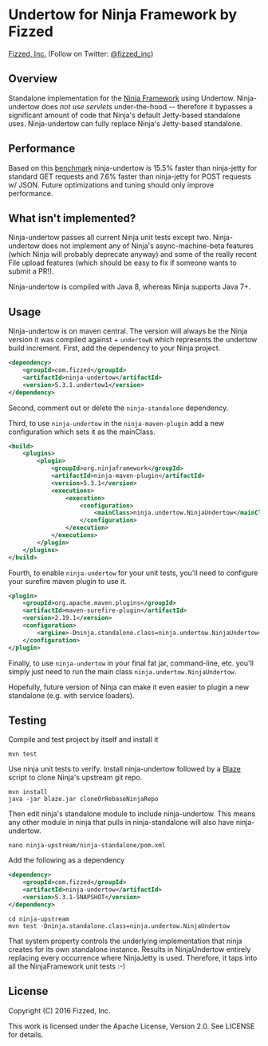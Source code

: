 Undertow for Ninja Framework by Fizzed
======================================

[Fizzed, Inc.](http://fizzed.com) (Follow on Twitter: [@fizzed_inc](http://twitter.com/fizzed_inc))

## Overview

Standalone implementation for the [Ninja Framework](https://github.com/ninjaframework/ninja)
using Undertow.  Ninja-undertow does *not use servlets* under-the-hood -- therefore
it bypasses a significant amount of code that Ninja's default Jetty-based standalone
uses.  Ninja-undertow can fully replace Ninja's Jetty-based standalone.

## Performance

Based on this [benchmark](src/test/java/ninja/undertow/Benchmarker.java) ninja-undertow
is 15.5% faster than ninja-jetty for standard GET requests and 7.6% faster than
ninja-jetty for POST requests w/ JSON.  Future optimizations and tuning should
only improve performance.

## What isn't implemented?

Ninja-undertow passes all current Ninja unit tests except two.  Ninja-undertow
does not implement any of Ninja's async-machine-beta features (which Ninja will 
probably deprecate anyway) and some of the really recent File upload features
(which should be easy to fix if someone wants to submit a PR!).

Ninja-undertow is compiled with Java 8, whereas Ninja supports Java 7+.

## Usage

Ninja-undertow is on maven central.  The version will always be the Ninja
version it was compiled against + `undertowN` which represents the undertow
build increment.  First, add the dependency to your Ninja project.

```xml
<dependency>
    <groupId>com.fizzed</groupId>
    <artifactId>ninja-undertow</artifactId>
    <version>5.3.1.undertow1</version>
</dependency>
```

Second, comment out or delete the `ninja-standalone` dependency.

Third, to use `ninja-undertow` in the `ninja-maven-plugin` add a new configuration
which sets it as the mainClass.

```xml
<build>
    <plugins>
        <plugin>
            <groupId>org.ninjaframework</groupId>
            <artifactId>ninja-maven-plugin</artifactId>
            <version>5.3.1</version>
            <executions>
                <execution>
                    <configuration>
                        <mainClass>ninja.undertow.NinjaUndertow</mainClass>
                    </configuration>
                </execution>
            </executions>
        </plugin>
    </plugins>
</build>
```

Fourth, to enable `ninja-undertow` for your unit tests, you'll need to configure
your surefire maven plugin to use it.

```xml
<plugin>
    <groupId>org.apache.maven.plugins</groupId>
    <artifactId>maven-surefire-plugin</artifactId>
    <version>2.19.1</version>
    <configuration>
        <argLine>-Dninja.standalone.class=ninja.undertow.NinjaUndertow</argLine>
    </configuration>
</plugin>
```

Finally, to use `ninja-undertow` in your final fat jar, command-line, etc. you'll
simply just need to run the main class `ninja.undertow.NinjaUndertow`.

Hopefully, future version of Ninja can make it even easier to plugin a new 
standalone (e.g. with service loaders).

## Testing

Compile and test project by itself and install it

    mvn test

Use ninja unit tests to verify.  Install ninja-undertow followed by a [Blaze](https://github.com/fizzed/blaze)
script to clone Ninja's upstream git repo.

    mvn install
    java -jar blaze.jar cloneOrRebaseNinjaRepo

Then edit ninja's standalone module to include ninja-undertow.  This means any
other module in ninja that pulls in ninja-standalone will also have ninja-undertow.

    nano ninja-upstream/ninja-standalone/pom.xml

Add the following as a dependency

```xml
<dependency>
    <groupId>com.fizzed</groupId>
    <artifactId>ninja-undertow</artifactId>
    <version>5.3.1-SNAPSHOT</version>
</dependency>
```
    cd ninja-upstream
    mvn test -Dninja.standalone.class=ninja.undertow.NinjaUndertow

That system property controls the underlying implementation that ninja creates
for its own standalone instance.  Results in NinjaUndertow entirely replacing
every occurrence where NinjaJetty is used.  Therefore, it taps into all the
NinjaFramework unit tests :-)

## License

Copyright (C) 2016 Fizzed, Inc.

This work is licensed under the Apache License, Version 2.0. See LICENSE for details.
